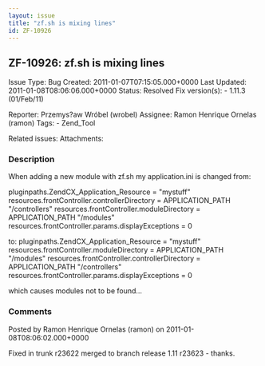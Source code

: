 ```yaml
---
layout: issue
title: "zf.sh is mixing lines"
id: ZF-10926
---
```


ZF-10926: zf.sh is mixing lines
-------------------------------

 Issue Type: Bug Created: 2011-01-07T07:15:05.000+0000 Last Updated: 2011-01-08T08:06:06.000+0000 Status: Resolved Fix version(s): - 1.11.3 (01/Feb/11)
 
 Reporter:  Przemys?aw Wróbel (wrobel)  Assignee:  Ramon Henrique Ornelas (ramon)  Tags: - Zend\_Tool
 
 Related issues: 
 Attachments: 
### Description

When adding a new module with zf.sh my application.ini is changed from:

pluginpaths.ZendCX\_Application\_Resource = "mystuff" resources.frontController.controllerDirectory = APPLICATION\_PATH "/controllers" resources.frontController.moduleDirectory = APPLICATION\_PATH "/modules" resources.frontController.params.displayExceptions = 0

to: pluginpaths.ZendCX\_Application\_Resource = "mystuff" resources.frontController.moduleDirectory = APPLICATION\_PATH "/modules" resources.frontController.controllerDirectory = APPLICATION\_PATH "/controllers" resources.frontController.params.displayExceptions = 0

which causes modules not to be found...

 

 

### Comments

Posted by Ramon Henrique Ornelas (ramon) on 2011-01-08T08:06:02.000+0000

Fixed in trunk r23622 merged to branch release 1.11 r23623 - thanks.

 

 